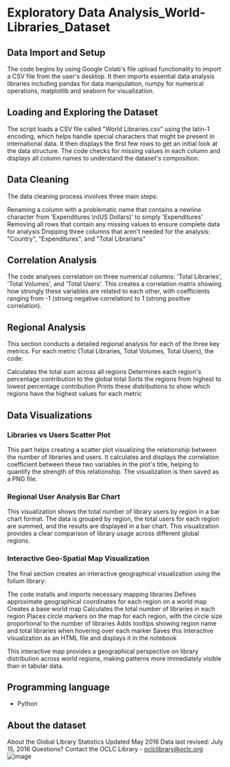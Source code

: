 # Exploratory Data Analysis_World-Libraries_Dataset

## Data Import and Setup

The code begins by using Google Colab's file upload functionality to import a CSV file from the user's desktop. It then imports essential data analysis libraries including pandas for data manipulation, numpy for numerical operations, matplotlib and seaborn for visualization.

## Loading and Exploring the Dataset
The script loads a CSV file called "World Libraries.csv" using the latin-1 encoding, which helps handle special characters that might be present in international data. It then displays the first few rows to get an initial look at the data structure. The code checks for missing values in each column and displays all column names to understand the dataset's composition.

## Data Cleaning
The data cleaning process involves three main steps:

Renaming a column with a problematic name that contains a newline character from 'Expenditures \n(US Dollars)' to simply 'Expenditures'
Removing all rows that contain any missing values to ensure complete data for analysis
Dropping three columns that aren't needed for the analysis: "Country", "Expenditures", and "Total Librarians"

## Correlation Analysis
The code analyses correlation on three numerical columns: 'Total Libraries', 'Total Volumes', and 'Total Users'. 
This creates a correlation matrix showing how strongly these variables are related to each other, with coefficients ranging from -1 (strong negative correlation) to 1 (strong positive correlation).

## Regional Analysis
This section conducts a detailed regional analysis for each of the three key metrics.
For each metric (Total Libraries, Total Volumes, Total Users), the code:

Calculates the total sum across all regions
Determines each region's percentage contribution to the global total
Sorts the regions from highest to lowest percentage contribution
Prints these distributions to show which regions have the highest values for each metric

## Data Visualizations 

### Libraries vs Users Scatter Plot
This part helps creating a scatter plot visualizing the relationship between the number of libraries and users. It calculates and displays the correlation coefficient between these two variables in the plot's title, helping to quantify the strength of this relationship. The visualization is then saved as a PNG file.

### Regional User Analysis Bar Chart
This visualization shows the total number of library users by region in a bar chart format. The data is grouped by region, the total users for each region are summed, and the results are displayed in a bar chart. This visualization provides a clear comparison of library usage across different global regions.

### Interactive Geo-Spatial Map Visualization
The final section creates an interactive geographical visualization using the folium library:

The code installs and imports necessary mapping libraries
Defines approximate geographical coordinates for each region on a world map
Creates a base world map
Calculates the total number of libraries in each region
Places circle markers on the map for each region, with the circle size proportional to the number of libraries
Adds tooltips showing region name and total libraries when hovering over each marker
Saves this interactive visualization as an HTML file and displays it in the notebook

This interactive map provides a geographical perspective on library distribution across world regions, making patterns more immediately visible than in tabular data.

## Programming language
- Python

## About the dataset
About the Global Library Statistics
Updated May 2016
Data last revised: July 15, 2016
Questions?  Contact the OCLC Library - oclclibrary@oclc.org 
![image](https://github.com/user-attachments/assets/69a002b5-3368-4572-86e4-69b77ea5c9da)

